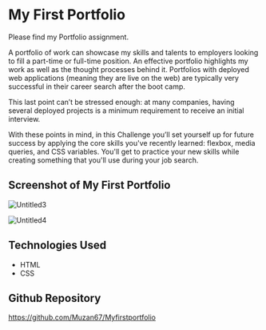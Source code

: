 # My First Portfolio

Please find my Portfolio assignment.

A portfolio of work can showcase my skills and talents to employers looking to fill a part-time or full-time position.
An effective portfolio highlights my work as well as the thought processes behind it. Portfolios with deployed web applications
(meaning they are live on the web) are typically very successful in their career search after the boot camp.

This last point can’t be stressed enough: at many companies, having several deployed projects is a minimum requirement to receive an initial interview.

With these points in mind, in this Challenge you’ll set yourself up for future success by applying the core skills you've recently learned: flexbox, media queries, and CSS variables. You'll get to practice your new skills while creating something that you'll use during your job search.

## Screenshot of My First Portfolio

![Untitled3](https://user-images.githubusercontent.com/102841726/181996858-926cfc4f-bc9e-42aa-8530-bf4ca9413489.png)

![Untitled4](https://user-images.githubusercontent.com/102841726/181996867-309aeb7e-7d71-4f3a-b5ad-5ece5aabe51d.png)

## Technologies Used

- HTML
- CSS

## Github Repository

https://github.com/Muzan67/Myfirstportfolio
